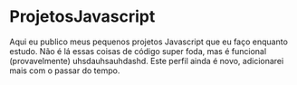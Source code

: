 # ProjetosJavascript
Aqui eu publico meus pequenos projetos Javascript que eu faço enquanto estudo.
Não é lá essas coisas de código super foda, mas é funcional (provavelmente) uhsdauhsauhdashd.
Este perfil ainda é novo, adicionarei mais com o passar do tempo.
